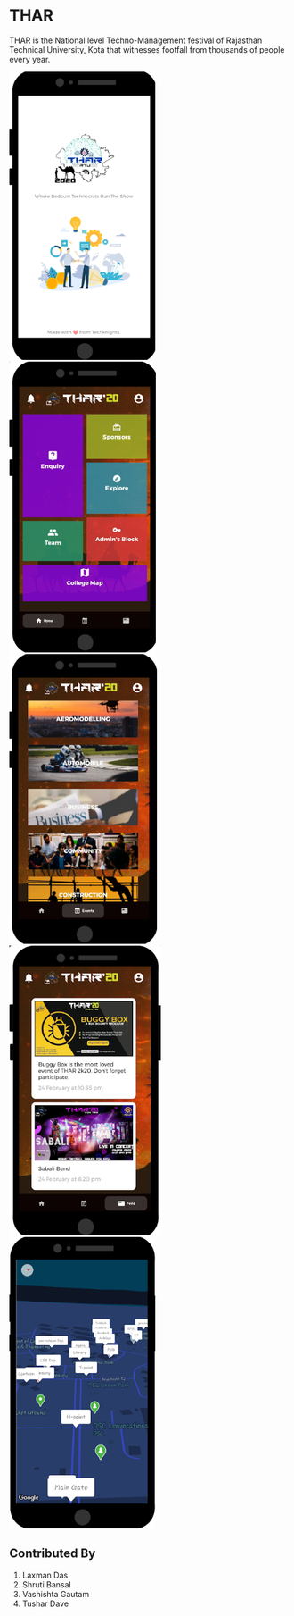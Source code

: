 # THAR
 THAR is the National level Techno-Management festival of Rajasthan Technical University, Kota that witnesses footfall from thousands of people every year.
 
![THAR APP](/Thar%20Screenshot/1.png)    
![THAR APP](/Thar%20Screenshot/2.png) 
![THAR APP](/Thar%20Screenshot/3.png)    
![THAR APP](/Thar%20Screenshot/4.png)
![THAR APP](/Thar%20Screenshot/5.png)


## Contributed By
1. Laxman Das
2. Shruti Bansal
3. Vashishta Gautam
4. Tushar Dave



